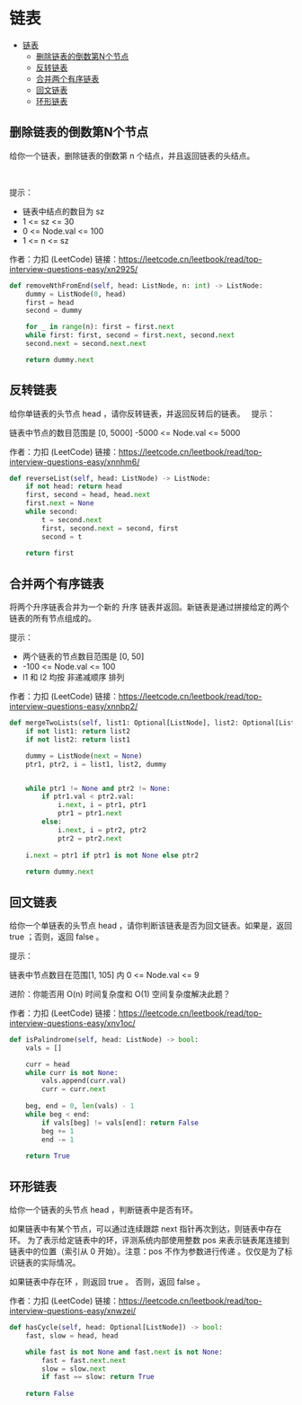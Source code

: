 # 链表

- [链表](#链表)
  * [删除链表的倒数第N个节点](#删除链表的倒数第N个节点)
  * [反转链表](#反转链表)
  * [合并两个有序链表](#合并两个有序链表)
  * [回文链表](#回文链表)
  * [环形链表](#环形链表)


## 删除链表的倒数第N个节点

给你一个链表，删除链表的倒数第 n 个结点，并且返回链表的头结点。

 

提示：

- 链表中结点的数目为 sz
- 1 <= sz <= 30
- 0 <= Node.val <= 100
- 1 <= n <= sz


作者：力扣 (LeetCode)
链接：https://leetcode.cn/leetbook/read/top-interview-questions-easy/xn2925/


```python
def removeNthFromEnd(self, head: ListNode, n: int) -> ListNode:
    dummy = ListNode(0, head)
    first = head
    second = dummy

    for _ in range(n): first = first.next
    while first: first, second = first.next, second.next
    second.next = second.next.next

    return dummy.next
```

## 反转链表

给你单链表的头节点 head ，请你反转链表，并返回反转后的链表。
 
提示：

链表中节点的数目范围是 [0, 5000]
-5000 <= Node.val <= 5000


作者：力扣 (LeetCode)
链接：https://leetcode.cn/leetbook/read/top-interview-questions-easy/xnnhm6/


```python
def reverseList(self, head: ListNode) -> ListNode:
    if not head: return head
    first, second = head, head.next
    first.next = None
    while second:
        t = second.next
        first, second.next = second, first
        second = t 
    
    return first
```


## 合并两个有序链表

将两个升序链表合并为一个新的 升序 链表并返回。新链表是通过拼接给定的两个链表的所有节点组成的。 
 

提示：

- 两个链表的节点数目范围是 [0, 50]
- -100 <= Node.val <= 100
- l1 和 l2 均按 非递减顺序 排列


作者：力扣 (LeetCode)
链接：https://leetcode.cn/leetbook/read/top-interview-questions-easy/xnnbp2/


```python
def mergeTwoLists(self, list1: Optional[ListNode], list2: Optional[ListNode]) -> Optional[ListNode]:
    if not list1: return list2
    if not list2: return list1

    dummy = ListNode(next = None)
    ptr1, ptr2, i = list1, list2, dummy


    while ptr1 != None and ptr2 != None:
        if ptr1.val < ptr2.val:
            i.next, i = ptr1, ptr1
            ptr1 = ptr1.next
        else:
            i.next, i = ptr2, ptr2
            ptr2 = ptr2.next
    
    i.next = ptr1 if ptr1 is not None else ptr2
    
    return dummy.next
```

## 回文链表

给你一个单链表的头节点 head ，请你判断该链表是否为回文链表。如果是，返回 true ；否则，返回 false 。

提示：

链表中节点数目在范围[1, 105] 内
0 <= Node.val <= 9
 

进阶：你能否用 O(n) 时间复杂度和 O(1) 空间复杂度解决此题？



作者：力扣 (LeetCode)
链接：https://leetcode.cn/leetbook/read/top-interview-questions-easy/xnv1oc/

```python
def isPalindrome(self, head: ListNode) -> bool:
    vals = []

    curr = head
    while curr is not None:
        vals.append(curr.val)
        curr = curr.next
    
    beg, end = 0, len(vals) - 1
    while beg < end:
        if vals[beg] != vals[end]: return False
        beg += 1
        end -= 1
    
    return True
```

## 环形链表

给你一个链表的头节点 head ，判断链表中是否有环。

如果链表中有某个节点，可以通过连续跟踪 next 指针再次到达，则链表中存在环。 为了表示给定链表中的环，评测系统内部使用整数 pos 来表示链表尾连接到链表中的位置（索引从 0 开始）。注意：pos 不作为参数进行传递 。仅仅是为了标识链表的实际情况。

如果链表中存在环 ，则返回 true 。 否则，返回 false 。



作者：力扣 (LeetCode)
链接：https://leetcode.cn/leetbook/read/top-interview-questions-easy/xnwzei/

```python
def hasCycle(self, head: Optional[ListNode]) -> bool:
    fast, slow = head, head

    while fast is not None and fast.next is not None:
        fast = fast.next.next
        slow = slow.next
        if fast == slow: return True
    
    return False
```












